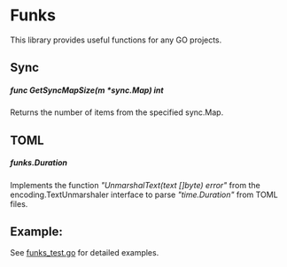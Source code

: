 # Funks
This library provides useful functions for any GO projects.

## Sync
##### func GetSyncMapSize(m *sync.Map) int
Returns the number of items from the specified sync.Map. 

## TOML
##### funks.Duration
Implements the function *"UnmarshalText(text []byte) error"* from the encoding.TextUnmarshaler interface to parse *"time.Duration"*  from TOML files.

## Example:
See [funks_test.go](https://github.com/uol/funks/blob/master/funks_test.go) for detailed examples.